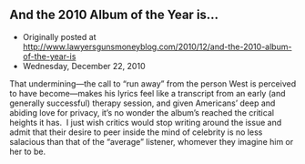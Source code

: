 ## And the 2010 Album of the Year is…

 * Originally posted at http://www.lawyersgunsmoneyblog.com/2010/12/and-the-2010-album-of-the-year-is
 * Wednesday, December 22, 2010

That undermining—the call to “run away” from the person West is perceived to have become—makes his lyrics feel like a transcript from an early (and generally successful) therapy session, and given Americans’ deep and abiding love for privacy, it’s no wonder the album’s reached the critical heights it has.  I just wish critics would stop writing around the issue and admit that their desire to peer inside the mind of celebrity is no less salacious than that of the “average” listener, whomever they imagine him or her to be.